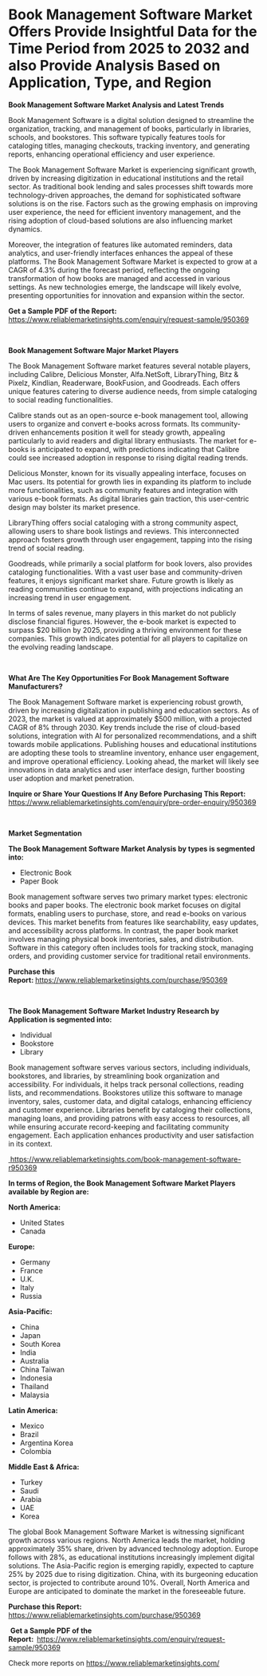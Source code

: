 <p><h1>Book Management Software Market Offers Provide Insightful Data for the Time Period from 2025 to 2032 and also Provide Analysis Based on Application, Type, and Region</h1></p><p><strong>Book Management Software Market Analysis and Latest Trends</strong></p>
<p><p>Book Management Software is a digital solution designed to streamline the organization, tracking, and management of books, particularly in libraries, schools, and bookstores. This software typically features tools for cataloging titles, managing checkouts, tracking inventory, and generating reports, enhancing operational efficiency and user experience.</p><p>The Book Management Software Market is experiencing significant growth, driven by increasing digitization in educational institutions and the retail sector. As traditional book lending and sales processes shift towards more technology-driven approaches, the demand for sophisticated software solutions is on the rise. Factors such as the growing emphasis on improving user experience, the need for efficient inventory management, and the rising adoption of cloud-based solutions are also influencing market dynamics.</p><p>Moreover, the integration of features like automated reminders, data analytics, and user-friendly interfaces enhances the appeal of these platforms. The Book Management Software Market is expected to grow at a CAGR of 4.3% during the forecast period, reflecting the ongoing transformation of how books are managed and accessed in various settings. As new technologies emerge, the landscape will likely evolve, presenting opportunities for innovation and expansion within the sector.</p></p>
<p><strong>Get a Sample PDF of the Report:&nbsp;</strong> <a href="https://www.reliablemarketinsights.com/enquiry/request-sample/950369?utm_campaign=2991&utm_medium=2&utm_source=Github&utm_content=ia&utm_term=07032025&utm_id=book-management-software">https://www.reliablemarketinsights.com/enquiry/request-sample/950369</a></p>
<p>&nbsp;</p>
<p><strong>Book Management Software Major Market Players</strong></p>
<p><p>The Book Management Software market features several notable players, including Calibre, Delicious Monster, Alfa.NetSoft, LibraryThing, Bitz & Pixelz, Kindlian, Readerware, BookFusion, and Goodreads. Each offers unique features catering to diverse audience needs, from simple cataloging to social reading functionalities.</p><p>Calibre stands out as an open-source e-book management tool, allowing users to organize and convert e-books across formats. Its community-driven enhancements position it well for steady growth, appealing particularly to avid readers and digital library enthusiasts. The market for e-books is anticipated to expand, with predictions indicating that Calibre could see increased adoption in response to rising digital reading trends.</p><p>Delicious Monster, known for its visually appealing interface, focuses on Mac users. Its potential for growth lies in expanding its platform to include more functionalities, such as community features and integration with various e-book formats. As digital libraries gain traction, this user-centric design may bolster its market presence.</p><p>LibraryThing offers social cataloging with a strong community aspect, allowing users to share book listings and reviews. This interconnected approach fosters growth through user engagement, tapping into the rising trend of social reading. </p><p>Goodreads, while primarily a social platform for book lovers, also provides cataloging functionalities. With a vast user base and community-driven features, it enjoys significant market share. Future growth is likely as reading communities continue to expand, with projections indicating an increasing trend in user engagement.</p><p>In terms of sales revenue, many players in this market do not publicly disclose financial figures. However, the e-book market is expected to surpass $20 billion by 2025, providing a thriving environment for these companies. This growth indicates potential for all players to capitalize on the evolving reading landscape.</p></p>
<p>&nbsp;</p>
<p><strong>What Are The Key Opportunities For Book Management Software Manufacturers?</strong></p>
<p><p>The Book Management Software market is experiencing robust growth, driven by increasing digitalization in publishing and education sectors. As of 2023, the market is valued at approximately $500 million, with a projected CAGR of 8% through 2030. Key trends include the rise of cloud-based solutions, integration with AI for personalized recommendations, and a shift towards mobile applications. Publishing houses and educational institutions are adopting these tools to streamline inventory, enhance user engagement, and improve operational efficiency. Looking ahead, the market will likely see innovations in data analytics and user interface design, further boosting user adoption and market penetration.</p></p>
<p><strong>Inquire or Share Your Questions If Any Before Purchasing This Report:</strong> <a href="https://www.reliablemarketinsights.com/enquiry/pre-order-enquiry/950369?utm_campaign=2991&utm_medium=2&utm_source=Github&utm_content=ia&utm_term=07032025&utm_id=book-management-software">https://www.reliablemarketinsights.com/enquiry/pre-order-enquiry/950369</a></p>
<p>&nbsp;</p>
<p><strong>Market Segmentation</strong></p>
<p><strong>The Book Management Software Market Analysis by types is segmented into:</strong></p>
<p><ul><li>Electronic Book</li><li>Paper Book</li></ul></p>
<p><p>Book management software serves two primary market types: electronic books and paper books. The electronic book market focuses on digital formats, enabling users to purchase, store, and read e-books on various devices. This market benefits from features like searchability, easy updates, and accessibility across platforms. In contrast, the paper book market involves managing physical book inventories, sales, and distribution. Software in this category often includes tools for tracking stock, managing orders, and providing customer service for traditional retail environments.</p></p>
<p><strong>Purchase this Report:&nbsp;</strong><a href="https://www.reliablemarketinsights.com/purchase/950369?utm_campaign=2991&utm_medium=2&utm_source=Github&utm_content=ia&utm_term=07032025&utm_id=book-management-software">https://www.reliablemarketinsights.com/purchase/950369</a></p>
<p>&nbsp;</p>
<p><strong>The Book Management Software Market Industry Research by Application is segmented into:</strong></p>
<p><ul><li>Individual</li><li>Bookstore</li><li>Library</li></ul></p>
<p><p>Book management software serves various sectors, including individuals, bookstores, and libraries, by streamlining book organization and accessibility. For individuals, it helps track personal collections, reading lists, and recommendations. Bookstores utilize this software to manage inventory, sales, customer data, and digital catalogs, enhancing efficiency and customer experience. Libraries benefit by cataloging their collections, managing loans, and providing patrons with easy access to resources, all while ensuring accurate record-keeping and facilitating community engagement. Each application enhances productivity and user satisfaction in its context.</p></p>
<p><a href="https://www.reliablemarketinsights.com/book-management-software-r950369?utm_campaign=2991&utm_medium=2&utm_source=Github&utm_content=ia&utm_term=07032025&utm_id=book-management-software">&nbsp;https://www.reliablemarketinsights.com/book-management-software-r950369</a></p>
<p><strong>In terms of Region, the Book Management Software Market Players available by Region are:</strong></p>
<p>
    <p> <strong> North America: </strong>
        <ul>
            <li>United States</li>
            <li>Canada</li>
        </ul>
        </p> 
    <p> <strong> Europe: </strong>
        <ul>
            <li>Germany</li>
            <li>France</li>
            <li>U.K.</li>
            <li>Italy</li>
            <li>Russia</li>
        </ul>
        </p> 
    <p> <strong> Asia-Pacific: </strong>
        <ul>
            <li>China</li>
            <li>Japan</li>
            <li>South Korea</li>
            <li>India</li>
            <li>Australia</li>
            <li>China Taiwan</li>
            <li>Indonesia</li>
            <li>Thailand</li>
            <li>Malaysia</li>
        </ul>
        </p> 
    <p> <strong> Latin America: </strong>
        <ul>
            <li>Mexico</li>
            <li>Brazil</li>
            <li>Argentina Korea</li>
            <li>Colombia</li>
        </ul>
        </p> 
    <p> <strong> Middle East & Africa: </strong>
        <ul>
            <li>Turkey</li>
            <li>Saudi</li>
            <li>Arabia</li>
            <li>UAE</li>
            <li>Korea</li>
        </ul>
    </p>
    </p>
<p><p>The global Book Management Software Market is witnessing significant growth across various regions. North America leads the market, holding approximately 35% share, driven by advanced technology adoption. Europe follows with 28%, as educational institutions increasingly implement digital solutions. The Asia-Pacific region is emerging rapidly, expected to capture 25% by 2025 due to rising digitization. China, with its burgeoning education sector, is projected to contribute around 10%. Overall, North America and Europe are anticipated to dominate the market in the foreseeable future.</p></p>
<p><strong>Purchase this Report: </strong><a href="https://www.reliablemarketinsights.com/purchase/950369?utm_campaign=2991&utm_medium=2&utm_source=Github&utm_content=ia&utm_term=07032025&utm_id=book-management-software">https://www.reliablemarketinsights.com/purchase/950369</a></p>
<p>&nbsp;<strong>Get a Sample PDF of the Report:&nbsp;&nbsp;</strong><a href="https://www.reliablemarketinsights.com/enquiry/request-sample/950369?utm_campaign=2991&utm_medium=2&utm_source=Github&utm_content=ia&utm_term=07032025&utm_id=book-management-software">https://www.reliablemarketinsights.com/enquiry/request-sample/950369</a></p>
<p><strong></strong></p>
<p>Check more reports on <a href="https://www.reliablemarketinsights.com/?utm_campaign=2991&utm_medium=2&utm_source=Github&utm_content=ia&utm_term=07032025&utm_id=book-management-software">https://www.reliablemarketinsights.com/</a></p>